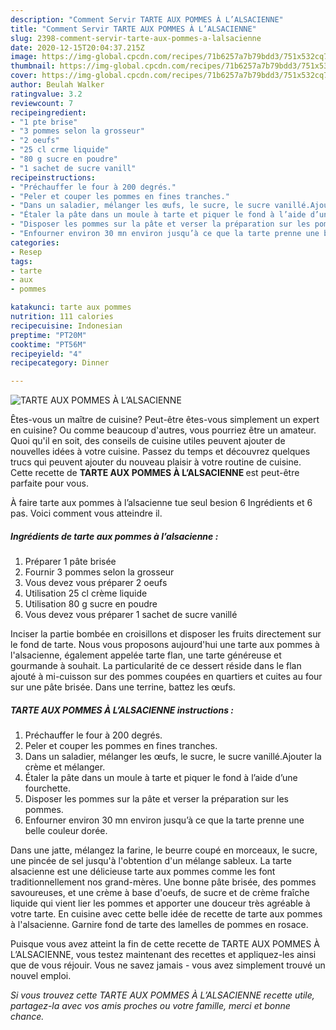 ```yaml
---
description: "Comment Servir TARTE AUX POMMES À L’ALSACIENNE"
title: "Comment Servir TARTE AUX POMMES À L’ALSACIENNE"
slug: 2398-comment-servir-tarte-aux-pommes-a-lalsacienne
date: 2020-12-15T20:04:37.215Z
image: https://img-global.cpcdn.com/recipes/71b6257a7b79bdd3/751x532cq70/tarte-aux-pommes-a-lalsacienne-photo-principale-de-la-recette.jpg
thumbnail: https://img-global.cpcdn.com/recipes/71b6257a7b79bdd3/751x532cq70/tarte-aux-pommes-a-lalsacienne-photo-principale-de-la-recette.jpg
cover: https://img-global.cpcdn.com/recipes/71b6257a7b79bdd3/751x532cq70/tarte-aux-pommes-a-lalsacienne-photo-principale-de-la-recette.jpg
author: Beulah Walker
ratingvalue: 3.2
reviewcount: 7
recipeingredient:
- "1 pte brise"
- "3 pommes selon la grosseur"
- "2 oeufs"
- "25 cl crme liquide"
- "80 g sucre en poudre"
- "1 sachet de sucre vanill"
recipeinstructions:
- "Préchauffer le four à 200 degrés."
- "Peler et couper les pommes en fines tranches."
- "Dans un saladier, mélanger les œufs, le sucre, le sucre vanillé.Ajouter la crème et mélanger."
- "Étaler la pâte dans un moule à tarte et piquer le fond à l’aide d’une fourchette."
- "Disposer les pommes sur la pâte et verser la préparation sur les pommes."
- "Enfourner environ 30 mn environ jusqu’à ce que la tarte prenne une belle couleur dorée."
categories:
- Resep
tags:
- tarte
- aux
- pommes

katakunci: tarte aux pommes 
nutrition: 111 calories
recipecuisine: Indonesian
preptime: "PT20M"
cooktime: "PT56M"
recipeyield: "4"
recipecategory: Dinner

---
```



![TARTE AUX POMMES À L’ALSACIENNE](https://img-global.cpcdn.com/recipes/71b6257a7b79bdd3/751x532cq70/tarte-aux-pommes-a-lalsacienne-photo-principale-de-la-recette.jpg)

Êtes-vous un maître de cuisine? Peut-être êtes-vous simplement un expert en cuisine? Ou comme beaucoup d'autres, vous pourriez être un amateur. Quoi qu'il en soit, des conseils de cuisine utiles peuvent ajouter de nouvelles idées à votre cuisine. Passez du temps et découvrez quelques trucs qui peuvent ajouter du nouveau plaisir à votre routine de cuisine. Cette recette de <strong> TARTE AUX POMMES À L’ALSACIENNE </strong> est peut-être parfaite pour vous.

<!--inarticleads1-->

À faire tarte aux pommes à l’alsacienne tue seul besion 6 Ingrédients et 6 pas. Voici comment vous atteindre il.

##### Ingrédients de tarte aux pommes à l’alsacienne :

1. Préparer 1 pâte brisée
1. Fournir 3 pommes selon la grosseur
1. Vous devez vous préparer 2 oeufs
1. Utilisation 25 cl crème liquide
1. Utilisation 80 g sucre en poudre
1. Vous devez vous préparer 1 sachet de sucre vanillé


Inciser la partie bombée en croisillons et disposer les fruits directement sur le fond de tarte. Nous vous proposons aujourd&#39;hui une tarte aux pommes à l&#39;alsacienne, également appelée tarte flan, une tarte généreuse et gourmande à souhait. La particularité de ce dessert réside dans le flan ajouté à mi-cuisson sur des pommes coupées en quartiers et cuites au four sur une pâte brisée. Dans une terrine, battez les œufs. 

<!--inarticleads2-->

##### TARTE AUX POMMES À L’ALSACIENNE instructions :

1. Préchauffer le four à 200 degrés.
1. Peler et couper les pommes en fines tranches.
1. Dans un saladier, mélanger les œufs, le sucre, le sucre vanillé.Ajouter la crème et mélanger.
1. Étaler la pâte dans un moule à tarte et piquer le fond à l’aide d’une fourchette.
1. Disposer les pommes sur la pâte et verser la préparation sur les pommes.
1. Enfourner environ 30 mn environ jusqu’à ce que la tarte prenne une belle couleur dorée.


Dans une jatte, mélangez la farine, le beurre coupé en morceaux, le sucre, une pincée de sel jusqu&#39;à l&#39;obtention d&#39;un mélange sableux. La tarte alsacienne est une délicieuse tarte aux pommes comme les font traditionnellement nos grand-mères. Une bonne pâte brisée, des pommes savoureuses, et une crème à base d&#39;oeufs, de sucre et de crème fraîche liquide qui vient lier les pommes et apporter une douceur très agréable à votre tarte. En cuisine avec cette belle idée de recette de tarte aux pommes à l&#39;alsacienne. Garnire fond de tarte des lamelles de pommes en rosace. 

<!--inarticleads1-->

<p>
Puisque vous avez atteint la fin de cette recette de TARTE AUX POMMES À L’ALSACIENNE, vous testez maintenant des recettes et appliquez-les ainsi que de vous réjouir. Vous ne savez jamais - vous avez simplement trouvé un nouvel emploi.
</p>

<p>
<i>Si vous trouvez cette TARTE AUX POMMES À L’ALSACIENNE recette utile, partagez-la avec vos amis proches ou votre famille, merci et bonne chance.</i>
</p>
